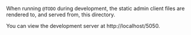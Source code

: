 When running `@TODO` during development, the static admin client files are rendered to, and served from, this directory.

You can view the development server at http://localhost/5050.

